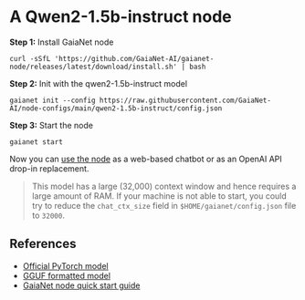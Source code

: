 # A Qwen2-1.5b-instruct node 

**Step 1:** Install GaiaNet node

```
curl -sSfL 'https://github.com/GaiaNet-AI/gaianet-node/releases/latest/download/install.sh' | bash
```

**Step 2:** Init with the qwen2-1.5b-instruct model

```
gaianet init --config https://raw.githubusercontent.com/GaiaNet-AI/node-configs/main/qwen2-1.5b-instruct/config.json
```

**Step 3:** Start the node

```
gaianet start
```

Now you can [use the node](https://docs.gaianet.ai/user-guide/mynode) as a web-based chatbot or as an OpenAI API drop-in replacement.

> This model has a large (32,000) context window and hence requires a large amount of RAM. If your machine is not able to start, you could try to reduce the `chat_ctx_size` field in `$HOME/gaianet/config.json` file to `32000`.

## References

* [Official PyTorch model](https://huggingface.co/Qwen/Qwen2-1.5B-Instruct)
* [GGUF formatted model](https://huggingface.co/gaianet/Qwen2-1.5B-Instruct-GGUF)
* [GaiaNet node quick start guide](https://docs.gaianet.ai/node-guide/quick-start)
